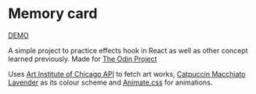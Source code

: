 # Memory card

[DEMO](https://artwork-memory-card.netlify.app/)

A simple project to practice effects hook in React as well as other concept learned previously. Made for [The Odin Project](https://www.theodinproject.com/lessons/node-path-react-new-memory-card)

Uses [Art Institute of Chicago API](https://api.artic.edu/docs/#introduction) to fetch art works, [Catpuccin Macchiato Lavender](https://github.com/catppuccin/catppuccin) as its colour scheme and [Animate.css](https://animate.style/) for animations.